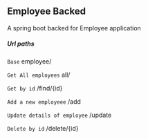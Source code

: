 ## Employee Backed

A spring boot backed for Employee application

##### Url paths

```Base``` employee/

```Get All employees``` all/ 

```Get by id``` /find/{id}

```Add a new employeee``` /add

```Update details of employee``` /update

```Delete by id``` /delete/{id}